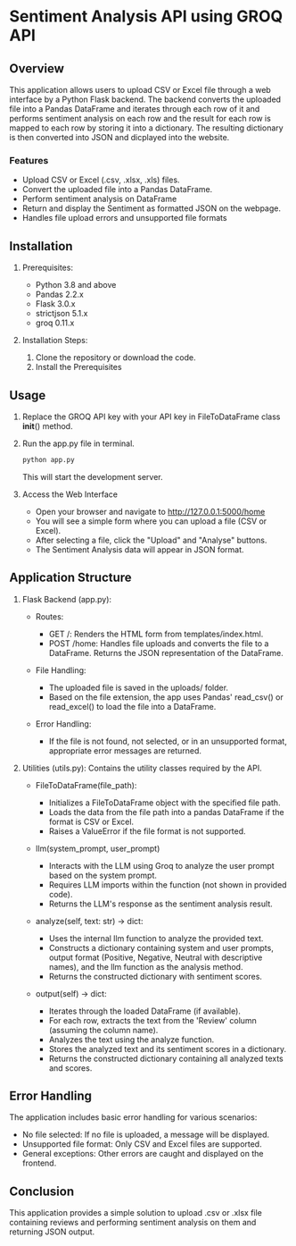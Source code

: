 # Sentiment Analysis API using GROQ API

## Overview

This application allows users to upload CSV or Excel file through a web interface by a Python Flask backend. The backend converts the uploaded file into a Pandas DataFrame and iterates through each row of it and performs sentiment analysis on each row and the result for each row is mapped to each row by storing it into a dictionary. The resulting dictionary is then converted into JSON and dicplayed into the website.

### Features

- Upload CSV or Excel (.csv, .xlsx, .xls) files.
- Convert the uploaded file into a Pandas DataFrame.
- Perform sentiment analysis on DataFrame
- Return and display the Sentiment as formatted JSON on the webpage.
- Handles file upload errors and unsupported file formats

## Installation

1. Prerequisites:

   - Python 3.8 and above
   - Pandas 2.2.x
   - Flask 3.0.x
   - strictjson 5.1.x
   - groq 0.11.x

2. Installation Steps:

   1. Clone the repository or download the code.
   2. Install the Prerequisites

## Usage

1. Replace the GROQ API key with your API key in FileToDataFrame class **init**() method.

2. Run the app.py file in terminal.

   ```bash
   python app.py
   ```

   This will start the development server.

3. Access the Web Interface
   - Open your browser and navigate to http://127.0.0.1:5000/home
   - You will see a simple form where you can upload a file (CSV or Excel).
   - After selecting a file, click the "Upload" and "Analyse" buttons.
   - The Sentiment Analysis data will appear in JSON format.

## Application Structure

1. Flask Backend (app.py):

   - Routes:

     - GET /: Renders the HTML form from templates/index.html.
     - POST /home: Handles file uploads and converts the file to a DataFrame. Returns the JSON representation of the DataFrame.

   - File Handling:

     - The uploaded file is saved in the uploads/ folder.
     - Based on the file extension, the app uses Pandas' read_csv() or read_excel() to load the file into a DataFrame.

   - Error Handling:

     - If the file is not found, not selected, or in an unsupported format, appropriate error messages are returned.

2. Utilities (utils.py): Contains the utility classes required by the API.

   - FileToDataFrame(file_path):
     - Initializes a FileToDataFrame object with the specified file path.
     - Loads the data from the file path into a pandas DataFrame if the format is CSV or Excel.
     - Raises a ValueError if the file format is not supported.
   - llm(system_prompt, user_prompt)

     - Interacts with the LLM using Groq to analyze the user prompt based on the system prompt.
     - Requires LLM imports within the function (not shown in provided code).
     - Returns the LLM's response as the sentiment analysis result.

   - analyze(self, text: str) -> dict:

     - Uses the internal llm function to analyze the provided text.
     - Constructs a dictionary containing system and user prompts, output format (Positive, Negative, Neutral with descriptive names), and the llm function as the analysis method.
     - Returns the constructed dictionary with sentiment scores.

   - output(self) -> dict:

     - Iterates through the loaded DataFrame (if available).
     - For each row, extracts the text from the 'Review' column (assuming the column name).
     - Analyzes the text using the analyze function.
     - Stores the analyzed text and its sentiment scores in a dictionary.
     - Returns the constructed dictionary containing all analyzed texts and scores.

## Error Handling

The application includes basic error handling for various scenarios:

- No file selected: If no file is uploaded, a message will be displayed.
- Unsupported file format: Only CSV and Excel files are supported.
- General exceptions: Other errors are caught and displayed on the frontend.

## Conclusion

This application provides a simple solution to upload .csv or .xlsx file containing reviews and performing sentiment analysis on them and returning JSON output.
